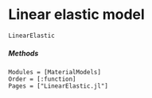 # Linear elastic model

```@docs
LinearElastic
```

##### Methods

```@autodocs
Modules = [MaterialModels]
Order = [:function]
Pages = ["LinearElastic.jl"]
```

